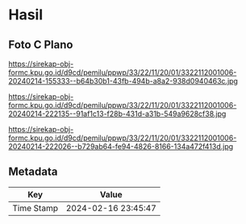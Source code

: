# Hasil

## Foto C Plano

https://sirekap-obj-formc.kpu.go.id/d9cd/pemilu/ppwp/33/22/11/20/01/3322112001006-20240214-155333--b64b30b1-43fb-494b-a8a2-938d0940463c.jpg

https://sirekap-obj-formc.kpu.go.id/d9cd/pemilu/ppwp/33/22/11/20/01/3322112001006-20240214-222135--91af1c13-f28b-431d-a31b-549a9628cf38.jpg

https://sirekap-obj-formc.kpu.go.id/d9cd/pemilu/ppwp/33/22/11/20/01/3322112001006-20240214-222026--b729ab64-fe94-4826-8166-134a472f413d.jpg


## Metadata

| Key        | Value               |
| ---------- | ------------------- |
| Time Stamp | 2024-02-16 23:45:47 |



